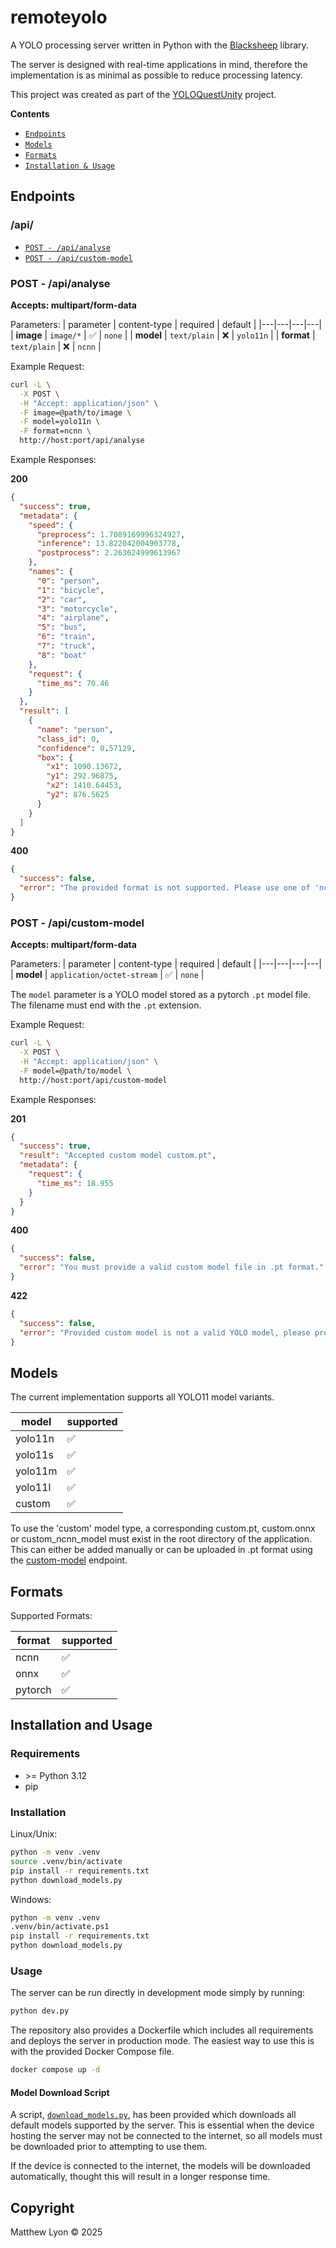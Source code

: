 # remoteyolo
A YOLO processing server written in Python with the [Blacksheep](https://github.com/Neoteroi/BlackSheep) library.

The server is designed with real-time applications in mind, therefore the implementation is as minimal as possible to reduce processing latency.

This project was created as part of the [YOLOQuestUnity](https://github.com/matthewlyon23/yoloquestunity) project.

**Contents**

- [`Endpoints`](#endpoints)
- [`Models`](#models)
- [`Formats`](#formats)
- [`Installation & Usage`](#installation-and-usage)

## Endpoints

### /api/

- [`POST - /api/analyse`](#post---apianalyse)
- [`POST - /api/custom-model`](#post---apicustom-model)

### POST - /api/analyse

**Accepts: multipart/form-data**

Parameters:
| parameter | content-type | required | default |
|---|---|---|---|
| **image** | `image/*` | ✅ | `none` |
| **model** | `text/plain` | ❌ | `yolo11n` |
| **format** | `text/plain` | ❌ | `ncnn` |

Example Request:

```bash
curl -L \
  -X POST \
  -H "Accept: application/json" \
  -F image=@path/to/image \
  -F model=yolo11n \
  -F format=ncnn \
  http://host:port/api/analyse
```

Example Responses:

**200**

```json
{
  "success": true,
  "metadata": {
    "speed": {
      "preprocess": 1.7089169996324927,
      "inference": 13.822042004903778,
      "postprocess": 2.263624999613967
    },
    "names": {
      "0": "person",
      "1": "bicycle",
      "2": "car",
      "3": "motorcycle",
      "4": "airplane",
      "5": "bus",
      "6": "train",
      "7": "truck",
      "8": "boat"
    },
    "request": {
      "time_ms": 70.46
    }
  },
  "result": [
    {
      "name": "person",
      "class_id": 0,
      "confidence": 0.57129,
      "box": {
        "x1": 1090.13672,
        "y1": 292.96875,
        "x2": 1410.64453,
        "y2": 876.5625
      }
    }
  ]
}

```

**400**

```json
{
  "success": false,
  "error": "The provided format is not supported. Please use one of 'ncnn', 'onnx', 'pytorch'"
}
```

### POST - /api/custom-model

**Accepts: multipart/form-data**

Parameters:
| parameter | content-type | required | default |
|---|---|---|---|
| **model** | `application/octet-stream` | ✅ | `none` |

The `model` parameter is a YOLO model stored as a pytorch `.pt` model file. The filename must end with the `.pt` extension.

Example Request:

```bash
curl -L \
  -X POST \
  -H "Accept: application/json" \
  -F model=@path/to/model \
  http://host:port/api/custom-model
```

Example Responses:

**201**

```json
{
  "success": true,
  "result": "Accepted custom model custom.pt",
  "metadata": {
    "request": {
      "time_ms": 18.955
    }
  }
}
```

**400**

```json
{
  "success": false,
  "error": "You must provide a valid custom model file in .pt format."
}
```

**422**

```json
{
  "success": false,
  "error": "Provided custom model is not a valid YOLO model, please provide a valid YOLO model."
}
```

## Models

The current implementation supports all YOLO11 model variants.

| model | supported |
| ----- | --------- |
| yolo11n | ✅ |
| yolo11s | ✅ |
| yolo11m | ✅ |
| yolo11l | ✅ |
| custom  | ✅ |

To use the 'custom' model type, a corresponding custom.pt, custom.onnx or custom_ncnn_model must exist in the root directory of the application. This can either be added manually or can be uploaded in .pt format using the [custom-model](#post---apicustom-model) endpoint.

## Formats

Supported Formats:

| format | supported |
| ------ | --------- |
| ncnn   | ✅        |
| onnx   | ✅        |
| pytorch| ✅        |

## Installation and Usage

### Requirements

- \>= Python 3.12
- pip

### Installation

Linux/Unix:

```sh
python -m venv .venv
source .venv/bin/activate
pip install -r requirements.txt
python download_models.py
```

Windows:

```sh
python -m venv .venv
.venv/bin/activate.ps1
pip install -r requirements.txt
python download_models.py
```

### Usage

The server can be run directly in development mode simply by running:

```sh
python dev.py
```

The repository also provides a Dockerfile which includes all requirements and deploys the server in production mode. The easiest way to use this is with the provided Docker Compose file.

```sh
docker compose up -d
```

#### Model Download Script

A script, [`download_models.py`](/download_models.py), has been provided which downloads all default models supported by the server. This is essential when the device hosting the server may not be connected to the internet, so all models must be downloaded prior to attempting to use them. 

If the device is connected to the internet, the models will be downloaded automatically, thought this will result in a longer response time.

## Copyright

Matthew Lyon © 2025

